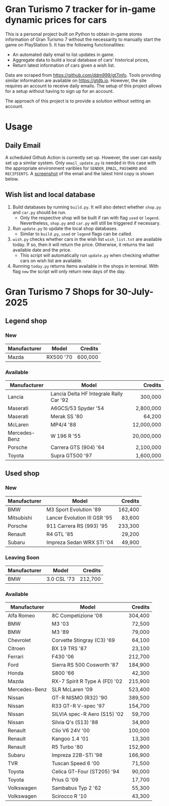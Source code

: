 # Gran Turismo 7 tracker for in-game dynamic prices for cars

This is a personal project built on Python to obtain in-game stores information of Gran Turismo 7 without the necessarity to manually start the game on PlayStation 5. It has the following functionalities:

- An automated daily email to list updates in game.
- Aggregate data to build a local database of cars' historical prices,
- Return latest information of cars given a wish list.

Data are scraped from https://github.com/ddm999/gt7info. Tools providing similar information are available on https://gtdb.io. However, the site requires an account to receive daily emails. The setup of this project allows for a setup without having to sign up for an account.

The approach of this project is to provide a solution without setting an account.

# Usage

## Daily Email

A scheduled Github Action is currently set up. However, the user can easily set up a similar system. Only `email_update.py` is needed in this case with the appropriate environment varibles for `SENDER_EMAIL`, `PASSWORD` and `RECIPIENTS`. A [screenshot](https://raw.githubusercontent.com/marcohoucheng/Gran-Turismo-7-Price-Tracker/main/data/email_screenshot.png) of the email and the latest html copy is shown below.

## Wish list and local database

1. Build databases by running `build.py`. It will also detect whether `shop.py` and `car.py` should be run.
    - Only the respective shop will be built if ran with flag `used` or `legend`. Nevertheless, `shop.py` and `car.py` will still be triggered if necessary.
2. Run `update.py` to update the local shop databases.
    - Similar to `build.py`, `used` or `legend` flags can be called.
3. `wish.py` checks whether cars in the wish list `wish_list.txt` are available today. If so, then it will return the price. Otherwise, it returns the last available date and the price.
    - This script will automatically run `update.py` when checking whather cars on wish list are available.
4. Running `today.py` returns items available in the shops in terminal. With flag `new` the script will only return new days of the day.


# Gran Turismo 7 Shops for 30-July-2025



## Legend shop

### New
 | Manufacturer | Model | Credits |
 | --- | --- | --: |
|Mazda|RX500 '70|600,000|

### Available
 | Manufacturer | Model | Credits |
 | --- | --- | --: |
|Lancia|Lancia Delta HF Integrale Rally Car '92|300,000|
|Maserati|A6GCS/53 Spyder '54|2,800,000|
|Maserati|Merak SS '80|64,200|
|McLaren|MP4/4 '88|12,000,000|
|Mercedes-Benz|W 196 R '55|20,000,000|
|Porsche|Carrera GTS (904) '64|2,100,000|
|Toyota|Supra GT500 '97|1,600,000|


## Used shop

### New
 | Manufacturer | Model | Credits |
 | --- | --- | --: |
|BMW|M3 Sport Evolution '89|162,400|
|Mitsubishi|Lancer Evolution III GSR '95|83,600|
|Porsche|911 Carrera RS (993) '95|233,300|
|Renault|R4 GTL '85|29,200|
|Subaru|Impreza Sedan WRX STi '04|49,900|

### Leaving Soon
 | Manufacturer | Model | Credits |
 | --- | --- | --: |
|BMW|3.0 CSL '73|212,700|

### Available
 | Manufacturer | Model | Credits |
 | --- | --- | --: |
|Alfa Romeo|8C Competizione '08|304,400|
|BMW|M3 '03|72,500|
|BMW|M3 '89|79,000|
|Chevrolet|Corvette Stingray (C3) '69|64,100|
|Citroen|BX 19 TRS '87|23,100|
|Ferrari|F430 '06|212,700|
|Ford|Sierra RS 500 Cosworth '87|184,900|
|Honda|S800 '66|42,300|
|Mazda|RX-7 Spirit R Type A (FD) '02|215,900|
|Mercedes-Benz|SLR McLaren '09|523,400|
|Nissan|GT-R NISMO (R32) '90|389,500|
|Nissan|R33 GT-R V-spec '97|154,700|
|Nissan|SILVIA spec-R Aero (S15) '02|59,700|
|Nissan|Silvia Q's (S13) '88|34,900|
|Renault|Clio V6 24V '00|100,000|
|Renault|Kangoo 1.4 '01|13,300|
|Renault|R5 Turbo '80|152,900|
|Subaru|Impreza 22B-STi '98|166,900|
|TVR|Tuscan Speed 6 '00|71,500|
|Toyota|Celica GT-Four (ST205) '94|90,000|
|Toyota|Prius G '09|17,700|
|Volkswagen|Sambabus Typ 2 '62|55,300|
|Volkswagen|Scirocco R '10|43,300|

